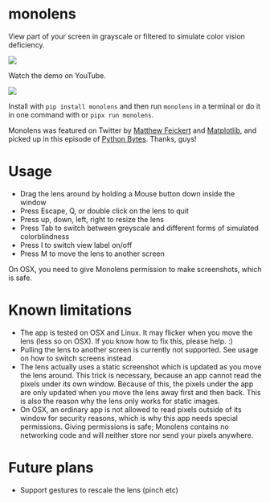 # monolens

<!-- description begin -->
View part of your screen in grayscale or filtered to simulate color vision deficiency. 
<!-- description end -->

[<img src="https://img.shields.io/pypi/v/monolens.svg">](https://pypi.org/project/monolens)

Watch the demo on YouTube.

[<img src="https://img.youtube.com/vi/f8FRBlSoqWQ/0.jpg">](https://youtu.be/f8FRBlSoqWQ)

Install with `pip install monolens` and then run `monolens` in a terminal or do it in one
command with or `pipx run monolens`.

Monolens was featured on Twitter by [Matthew Feickert](https://twitter.com/HEPfeickert/status/1399835341486493699) and [Matplotlib](https://twitter.com/matplotlib/status/1399842592674680836), and picked up in this episode of [Python Bytes](https://pythonbytes.fm/episodes/show/236/fuzzy-wuzzy-wazzy-fuzzy-was-faster). Thanks, guys!

# Usage

<!-- usage begin -->
- Drag the lens around by holding a Mouse button down inside the window
- Press Escape, Q, or double click on the lens to quit
- Press up, down, left, right to resize the lens
- Press Tab to switch between greyscale and different forms of simulated colorblindness
- Press I to switch view label on/off
- Press M to move the lens to another screen

On OSX, you need to give Monolens permission to make screenshots, which is safe.
<!-- usage end -->

# Known limitations

- The app is tested on OSX and Linux. It may flicker when you move the lens (less so on
  OSX). If you know how to fix this, please help. :)
- Pulling the lens to another screen is currently not supported. See usage on how to
  switch screens instead.
- The lens actually uses a static screenshot which is updated as you move the lens around.
  This trick is necessary, because an app cannot read the pixels under its own window.
  Because of this, the pixels under the app are only updated when you move the lens away
  first and then back. This is also the reason why the lens only works for static images.
- On OSX, an ordinary app is not allowed to read pixels outside of its window for security
  reasons, which is why this app needs special permissions. Giving permissions is safe;
  Monolens contains no networking code and will neither store nor send your pixels anywhere.

# Future plans

- Support gestures to rescale the lens (pinch etc)
